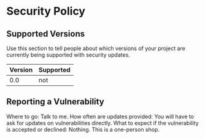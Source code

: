 # Security Policy

## Supported Versions

Use this section to tell people about which versions of your project are
currently being supported with security updates.

| Version | Supported          |
| ------- | ------------------ |
| 0.0     | not                |

## Reporting a Vulnerability

Where to go: Talk to me.
How often are updates provided: You will have to ask for updates on vulnerabilities directly.
What to expect if the vulnerability is accepted or declined: Nothing. This is a one-person shop.
